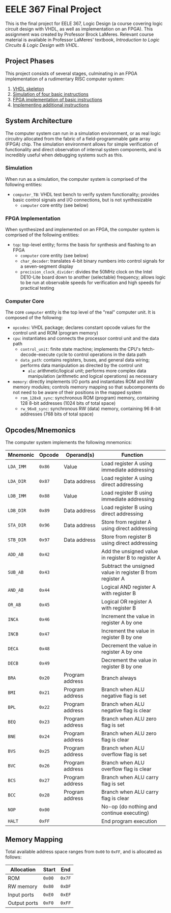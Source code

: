 # EELE 367 Final Project

This is the final project for EELE 367, Logic Design (a course covering logic
circuit design with VHDL, as well as implementation on an FPGA). This assignment
was created by Professor Brock LaMeres. Relevant course material is available in
Professor LaMeres' textbook, *Introduction to Logic Circuits & Logic Design with
VHDL*.

## Project Phases

This project consists of several stages, culminating in an FPGA implementation
of a rudimentary RISC computer system:

1. [VHDL skeleton](https://github.com/LRitzdorf/eele367-final-project/tree/stage-1)
2. [Simulation of four basic instructions](https://github.com/LRitzdorf/eele367-final-project/tree/stage-2)
3. [FPGA implementation of basic instructions](https://github.com/LRitzdorf/eele367-final-project/tree/stage-3)
4. [Implementing additional instructions](https://github.com/LRitzdorf/eele367-final-project/tree/stage-4)

## System Architecture

The computer system can run in a simulation environment, or as real logic
circuitry allocated from the fabric of a field-programmable gate array (FPGA)
chip. The simulation environment allows for simple verification of functionality
and direct observation of internal system components, and is incredibly useful
when debugging systems such as this.

### Simulation

When run as a simulation, the computer system is comprised of the following
entities:

- `computer_TB`: VHDL test bench to verify system functionality; provides basic
  control signals and I/O connections, but is not synthesizable
  - `computer` core entity (see below)

### FPGA Implementation

When synthesized and implemented on an FPGA, the computer system is comprised of
the following entities:

- `top`: top-level entity; forms the basis for synthesis and flashing to an FPGA
  - `computer` core entity (see below)
  - `char_decoder`: translates 4-bit binary numbers into control signals for a
    seven-segment display
  - `precision_clock_divider`: divides the 50MHz clock on the Intel DE10-Lite
    board down to another (selectable) frequency; allows logic to be run at
    observable speeds for verification and high speeds for practical testing

### Computer Core

The core `computer` entity is the top level of the "real" computer unit. It is
composed of the following:

- `opcodes`: VHDL package; declares constant opcode values for the control
  unit and ROM (program memory)
- `cpu`: instantiates and connects the processor control unit and the data
  path
  - `control_unit`: finite state machine; implements the CPU's
    fetch-decode-execute cycle to control operations in the data path
  - `data_path`: contains registers, buses, and general data wiring;
    performs data manipulation as directed by the control unit
    - `alu`: arithmetic/logical unit; performs more complex data
      manipulation (arithmetic and logical operations) as necessary
- `memory`: directly implements I/O ports and instantiates ROM and RW memory
  modules; controls memory mapping so that subcomponents do not need to be
  aware of their positions in the mapped system
  - `rom_128x8_sync`: synchronous ROM (program) memory, containing 128 8-bit
    addresses (1024 bits of total space)
  - `rw_96x8_sync`: synchronous RW (data) memory, containing 96 8-bit
    addresses (768 bits of total space)

## Opcodes/Mnemonics

The computer system implements the following mnemonics:

Mnemonic  | Opcode | Operand(s)      | Function
----------|--------|-----------------|---------
`LDA_IMM` | `0x86` | Value           | Load register A using immediate addressing
`LDA_DIR` | `0x87` | Data address    | Load register A using direct addressing
`LDB_IMM` | `0x88` | Value           | Load register B using immediate addressing
`LDB_DIR` | `0x89` | Data address    | Load register B using direct addressing
`STA_DIR` | `0x96` | Data address    | Store from register A using direct addressing
`STB_DIR` | `0x97` | Data address    | Store from register B using direct addressing
`ADD_AB`  | `0x42` |                 | Add the unsigned value in register B to register A
`SUB_AB`  | `0x43` |                 | Subtract the unsigned value in register B from register A
`AND_AB`  | `0x44` |                 | Logical AND register A with register B
`OR_AB`   | `0x45` |                 | Logical OR register A with register B
`INCA`    | `0x46` |                 | Increment the value in register A by one
`INCB`    | `0x47` |                 | Increment the value in register B by one
`DECA`    | `0x48` |                 | Decrement the value in register A by one
`DECB`    | `0x49` |                 | Decrement the value in register B by one
`BRA`     | `0x20` | Program address | Branch always
`BMI`     | `0x21` | Program address | Branch when ALU negative flag is set
`BPL`     | `0x22` | Program address | Branch when ALU negative flag is clear
`BEQ`     | `0x23` | Program address | Branch when ALU zero flag is set
`BNE`     | `0x24` | Program address | Branch when ALU zero flag is clear
`BVS`     | `0x25` | Program address | Branch when ALU overflow flag is set
`BVC`     | `0x26` | Program address | Branch when ALU overflow flag is clear
`BCS`     | `0x27` | Program address | Branch when ALU carry flag is set
`BCC`     | `0x28` | Program address | Branch when ALU carry flag is clear
`NOP`     | `0x00` |                 | No-op (do nothing and continue executing)
`HALT`    | `0xFF` |                 | End program execution

## Memory Mapping

Total available address space ranges from `0x00` to `0xFF`, and is allocated as
follows:

Allocation   | Start  | End
-------------|--------|----
ROM          | `0x00` | `0x7F`
RW memory    | `0x80` | `0xDF`
Input ports  | `0xE0` | `0xEF`
Output ports | `0xF0` | `0xFF`
